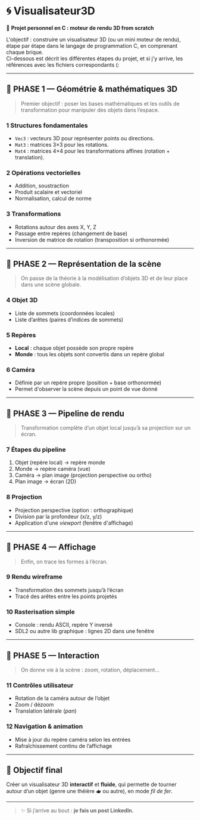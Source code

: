 # 🌀 Visualisateur3D  
🎯 **Projet personnel en C : moteur de rendu 3D from scratch**
 
L'objectif : construire un visualisateur 3D (ou un mini moteur de rendu), étape par étape dans le langage de programmation C, en comprenant chaque brique.  
Ci-dessous est décrit les différentes étapes du projet, et si j'y arrive, les références avec les fichiers correspondants (:

---

## 🔹 PHASE 1 — **Géométrie & mathématiques 3D**

> Premier objectif : poser les bases mathématiques et les outils de transformation pour manipuler des objets dans l’espace.

### 1 Structures fondamentales
- `Vec3` : vecteurs 3D pour représenter points ou directions.
- `Mat3` : matrices 3×3 pour les rotations.
- `Mat4` : matrices 4×4 pour les transformations affines (rotation + translation).

### 2 Opérations vectorielles
- Addition, soustraction
- Produit scalaire et vectoriel
- Normalisation, calcul de norme

### 3 Transformations
- Rotations autour des axes X, Y, Z
- Passage entre repères (changement de base)
- Inversion de matrice de rotation (transposition si orthonormée)

---

## 🔹 PHASE 2 — **Représentation de la scène**

> On passe de la théorie à la modélisation d’objets 3D et de leur place dans une scène globale.

### 4 Objet 3D
- Liste de sommets (coordonnées locales)
- Liste d’arêtes (paires d’indices de sommets)

### 5 Repères
- **Local** : chaque objet possède son propre repère
- **Monde** : tous les objets sont convertis dans un repère global

### 6 Caméra
- Définie par un repère propre (position + base orthonormée)
- Permet d'observer la scène depuis un point de vue donné

---

## 🔹 PHASE 3 — **Pipeline de rendu**

> Transformation complète d’un objet local jusqu’à sa projection sur un écran.

### 7 Étapes du pipeline
1. Objet (repère local) → repère monde  
2. Monde → repère caméra (vue)  
3. Caméra → plan image (projection perspective ou ortho)  
4. Plan image → écran (2D)

### 8 Projection
- Projection perspective (option : orthographique)
- Division par la profondeur (x/z, y/z)
- Application d'une *viewport* (fenêtre d'affichage)

---

## 🔹 PHASE 4 — **Affichage**

> Enfin, on trace les formes à l’écran. 

### 9 Rendu wireframe
- Transformation des sommets jusqu’à l’écran
- Tracé des arêtes entre les points projetés

### 10 Rasterisation simple
- Console : rendu ASCII, repère Y inversé
- SDL2 ou autre lib graphique : lignes 2D dans une fenêtre

---

## 🔹 PHASE 5 — **Interaction**

> On donne vie à la scène : zoom, rotation, déplacement…

### 11 Contrôles utilisateur
- Rotation de la caméra autour de l’objet
- Zoom / dézoom
- Translation latérale (*pan*)

### 12 Navigation & animation
- Mise à jour du repère caméra selon les entrées
- Rafraîchissement continu de l’affichage

---

## 🎉 Objectif final

Créer un visualisateur 3D **interactif** et **fluide**, qui permette de tourner autour d’un objet (genre une théière 🫖 ou autre), en mode *fil de fer*.

---

> ✨ Si j’arrive au bout : **je fais un post LinkedIn.**
















    

